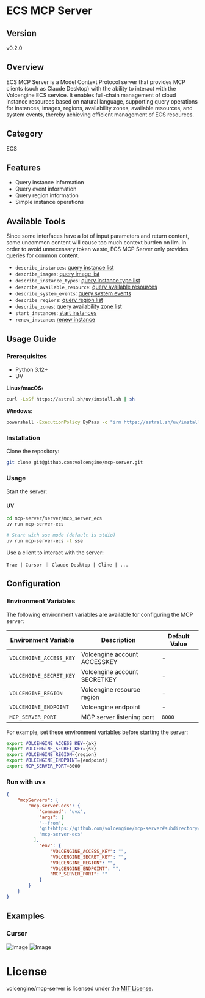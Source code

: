 # ECS MCP Server 


## Version
v0.2.0

## Overview

ECS MCP Server is a Model Context Protocol server that provides MCP clients (such as Claude Desktop) with the ability to interact with the Volcengine ECS service. It enables full-chain management of cloud instance resources based on natural language, supporting query operations for instances, images, regions, availability zones, available resources, and system events, thereby achieving efficient management of ECS resources.

## Category
ECS

## Features

- Query instance information
- Query event information 
- Query region information
- Simple instance operations

## Available Tools
Since some interfaces have a lot of input parameters and return content, some uncommon content will cause too much context burden on llm. In order to avoid unnecessary token waste, ECS MCP Server only provides queries for common content.

- `describe_instances`: [query instance list](https://www.volcengine.com/docs/6396/70466)
- `describe_images`: [query image list](https://www.volcengine.com/docs/6396/70808)
- `describe_instance_types`: [query instance type list](https://www.volcengine.com/docs/6396/92769)
- `describe_available_resource`: [query available resources](https://www.volcengine.com/docs/6396/76279)
- `describe_system_events`: [query system events](https://www.volcengine.com/docs/6396/129399)
- `describe_regions`: [query region list](https://www.volcengine.com/docs/6396/1053194)
- `describe_zones`: [query availability zone list](https://www.volcengine.com/docs/6396/120518)
- `start_instances`: [start instances](https://www.volcengine.com/docs/6396/101068)
- `renew_instance`: [renew instance](https://www.volcengine.com/docs/6396/76276)

## Usage Guide

### Prerequisites
- Python 3.12+
- UV

**Linux/macOS:**
```bash
curl -LsSf https://astral.sh/uv/install.sh | sh
```

**Windows:**
```bash
powershell -ExecutionPolicy ByPass -c "irm https://astral.sh/uv/install.ps1 | iex"
```

### Installation
Clone the repository:
```bash
git clone git@github.com:volcengine/mcp-server.git
```

### Usage
Start the server:

#### UV
```bash
cd mcp-server/server/mcp_server_ecs
uv run mcp-server-ecs

# Start with sse mode (default is stdio)
uv run mcp-server-ecs -t sse
```

Use a client to interact with the server:
```
Trae | Cursor ｜ Claude Desktop | Cline | ...
```

## Configuration

### Environment Variables

The following environment variables are available for configuring the MCP server:

| Environment Variable | Description | Default Value |
|----------|------|--------|
| `VOLCENGINE_ACCESS_KEY` | Volcengine account ACCESSKEY | - |
| `VOLCENGINE_SECRET_KEY` | Volcengine account SECRETKEY | - |
| `VOLCENGINE_REGION` | Volcengine resource region | - 
| `VOLCENGINE_ENDPOINT` | Volcengine endpoint | - |
| `MCP_SERVER_PORT` | MCP server listening port | `8000` |

For example, set these environment variables before starting the server:

```bash
export VOLCENGINE_ACCESS_KEY={ak}
export VOLCENGINE_SECRET_KEY={sk}
export VOLCENGINE_REGION={region}
export VOLCENGINE_ENDPOINT={endpoint}
export MCP_SERVER_PORT=8000
```

### Run with uvx
```json
{
    "mcpServers": {
        "mcp-server-ecs": {
            "command": "uvx",
            "args": [
            "--from",
            "git+https://github.com/volcengine/mcp-server#subdirectory=server/mcp_server_ecs",
            "mcp-server-ecs"
          ],
            "env": {
                "VOLCENGINE_ACCESS_KEY": "",
                "VOLCENGINE_SECRET_KEY": "",
                "VOLCENGINE_REGION": "",
                "VOLCENGINE_ENDPOINT": "",
                "MCP_SERVER_PORT": ""
            }
        }
    }
}
```

## Examples
### Cursor
![Image](https://lf3-beecdn.bytetos.com/obj/ies-fe-bee-upload/bee_prod/biz_950/tos_333f0ad0f93c311bae4259ce2ab9022c.jpg)
![Image](https://lf3-beecdn.bytetos.com/obj/ies-fe-bee-upload/bee_prod/biz_950/tos_49abb4af5fb42f55052558867daff3d6.jpg)


# License
volcengine/mcp-server is licensed under the [MIT License](https://github.com/volcengine/mcp-server/blob/main/LICENSE).
